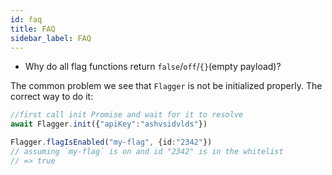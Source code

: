 ```yaml
---
id: faq
title: FAQ
sidebar_label: FAQ
---
```


- Why do all flag functions return `false`/`off`/`{}`(empty payload)?

The common problem we see that `Flagger` is not be initialized properly. The correct way to do it:
```typescript
//first call init Promise and wait for it to resolve
await Flagger.init({"apiKey":"ashvsidvlds"})

Flagger.flagIsEnabled("my-flag", {id:"2342"})
// assuming `my-flag` is on and id "2342" is in the whitelist
// => true
```


  